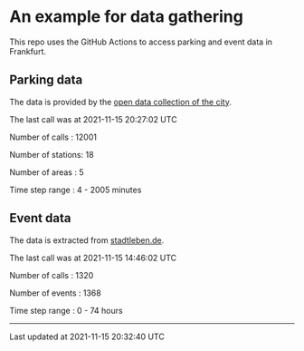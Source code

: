 # An example for data gathering

This repo uses the GitHub Actions to access parking and event data in Frankfurt.

## Parking data
The data is provided by the [open data collection of the city](https://www.offenedaten.frankfurt.de/).

The last call was at 2021-11-15 20:27:02 UTC

Number of calls   : 12001

Number of stations:    18

Number of areas   :     5

Time step range   :     4 -  2005 minutes


## Event data
The data is extracted from [stadtleben.de](https://stadtleben.de/frankfurt/).

The last call was at 2021-11-15 14:46:02 UTC

Number of calls   : 1320

Number of events  : 1368

Time step range   :    0 -   74 hours


----

Last updated at 2021-11-15 20:32:40 UTC
